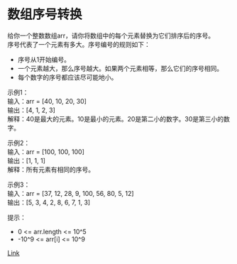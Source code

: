 <h1>数组序号转换</h1>

给你一个整数数组arr，请你将数组中的每个元素替换为它们排序后的序号。</br>
序号代表了一个元素有多大。序号编号的规则如下：
- 序号从1开始编号。
- 一个元素越大，那么序号越大。如果两个元素相等，那么它们的序号相同。
- 每个数字的序号都应该尽可能地小。

示例1：</br>
输入：arr = [40, 10, 20, 30]</br>
输出：[4, 1, 2, 3]</br>
解释：40是最大的元素。10是最小的元素。20是第二小的数字。30是第三小的数字。</br>

示例2：</br>
输入：arr = [100, 100, 100]</br>
输出：[1, 1, 1]</br>
解释：所有元素有相同的序号。</br>

示例3：</br>
输入：arr = [37, 12, 28, 9, 100, 56, 80, 5, 12]</br>
输出：[5, 3, 4, 2, 8, 6, 7, 1, 3]</br>

提示：
- 0 <= arr.length <= 10^5
- -10^9 <= arr[i] <= 10^9

[Link](https://leetcode.cn/problems/rank-transform-of-an-array/)